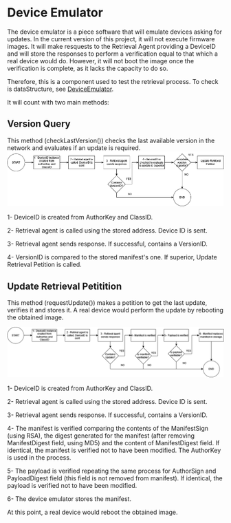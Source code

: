 # Device Emulator

The device emulator is a piece software that will emulate devices asking for updates. In the current version of this project, it will not execute firmware
images. It will make resquests to the Retrieval Agent providing a DeviceID and will store the responses to perform a verification equal to that
which a real device would do. However, it will not boot the image once the verification is complete, as it lacks the capacity to do so.

Therefore, this is a component used to test the retrieval process. To check is dataStructure, see [DeviceEmulator](../DataStructures/DeviceEmulator).

It will count with two main methods:

## Version Query

This method (checkLastVersion()) checks the last available version in the network and evaluates if an update is required.
![Version Query](VersionQuery.drawio.png?raw=true "Version Query")

1- DeviceID is created from AuthorKey and ClassID.

2- Retrieval agent is called using the stored address. Device ID is sent.

3- Retrieval agent sends response. If successful, contains a VersionID.

4- VersionID is compared to the stored manifest's one. If superior, Update Retrieval Petition is called.


## Update Retrieval Petitition
This method (requestUpdate()) makes a petition to get the last update, verifies it and stores it. A real device would perform the update by rebooting
the obtained image.

![Update Retrieval Petition](UpdateRetrievalPetition.drawio.png?raw=true "Update Retrival Petition")

1- DeviceID is created from AuthorKey and ClassID.

2- Retrieval agent is called using the stored address. Device ID is sent.

3- Retrieval agent sends response. If successful, contains a VersionID.

4- The manifest is verified comparing the contents of the ManifestSign (using RSA), the digest generated for the manifest (after removing ManifestDigest field, using MD5)
and the content of ManifestDigest field. If identical, the manifest is verified not to have been modified. The AuthorKey is used in the process.

5- The payload is verified repeating the same process for AuthorSign and PayloadDigest field (this field is not removed from manifest). If identical, the payload is
verified not to have been modified.

6- The device emulator stores the manifest.


At this point, a real device would reboot the obtained image.